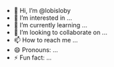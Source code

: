- 👋 Hi, I’m @lobisloby
- 👀 I’m interested in ...
- 🌱 I’m currently learning ...
- 💞️ I’m looking to collaborate on ...
- 📫 How to reach me ...
- 😄 Pronouns: ...
- ⚡ Fun fact: ...

<!---
lobisloby/lobisloby is a ✨ special ✨ repository because its `README.md` (this file) appears on your GitHub profile.
You can click the Preview link to take a look at your changes.
--->
